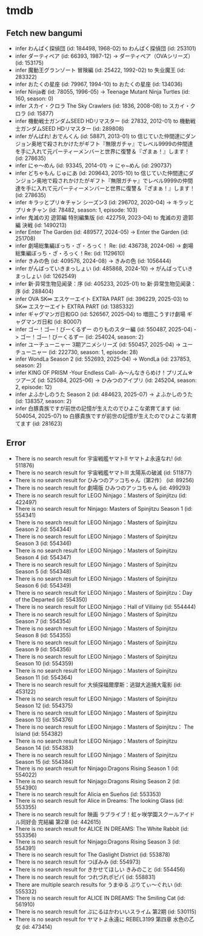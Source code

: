 # tmdb
## Fetch new bangumi
- infer わんぱく探偵団 (id: 184498, 1968-02) to わんぱく探偵団 (id: 253101)
- infer ダーティペア (id: 66393, 1987-12) -> ダーティペア（OVAシリーズ） (id: 153175)
- infer 魔動王グランゾート 冒険編 (id: 25422, 1992-02) to 失业魔王 (id: 283322)
- infer おたくの星座 (id: 79967, 1994-10) to おたくの星座 (id: 134036)
- infer Ninja者 (id: 78055, 1996-05) -> Teenage Mutant Ninja Turtles (id: 160, season: 0)
- infer スカイ・クロラ The Sky Crawlers (id: 1836, 2008-08) to スカイ・クロラ (id: 15877)
- infer 機動戦士ガンダムSEED HDリマスター (id: 27832, 2012-01) to 機動戦士ガンダムSEED HDリマスター (id: 289808)
- infer がんばれ! おでんくん (id: 58871, 2013-01) to 信じていた仲間達にダンジョン奥地で殺されかけたがギフト『無限ガチャ』でレベル9999の仲間達を手に入れて元パーティーメンバーと世界に復讐＆『ざまぁ！』します！ (id: 278635)
- infer にゃ～めん (id: 93345, 2014-01) -> にゃ~めん (id: 290737)
- infer どちゃもん じゅにあ (id: 209643, 2015-10) to 信じていた仲間達にダンジョン奥地で殺されかけたがギフト『無限ガチャ』でレベル9999の仲間達を手に入れて元パーティーメンバーと世界に復讐＆『ざまぁ！』します！ (id: 278635)
- infer キラッとプリ☆チャン シーズン3 (id: 296702, 2020-04) -> キラッとプリ☆チャン (id: 78482, season: 1, episode: 103)
- infer 鬼滅の刃 遊郭編 特別編集版 (id: 422759, 2023-04) to 鬼滅の刃 遊郭編 決戦 (id: 1490213)
- infer Enter The Garden (id: 489577, 2024-05) -> Enter the Garden (id: 251708)
- infer 劇場総集編ぼっち・ざ・ろっく！ Re: (id: 436738, 2024-06) -> 劇場総集編ぼっち・ざ・ろっく！Re: (id: 1129610)
- infer きみの色 (id: 409576, 2024-08) -> きみの色 (id: 1056444)
- infer がんばっていきまっしょい (id: 485868, 2024-10) -> がんばっていきまっしょい (id: 1262549)
- infer 新·异常生物见闻录：序 (id: 405233, 2025-01) to 新·异常生物见闻录：序 (id: 288404)
- infer OVA SK∞ エスケーエイト EXTRA PART (id: 396229, 2025-03) to SK∞ エスケーエイト EXTRA PART (id: 1385332)
- infer ギャグマンガ日和GO (id: 526567, 2025-04) to 増田こうすけ劇場 ギャグマンガ日和 (id: 80007)
- infer ゴー！ゴ―！びーくるずー のりものスター編 (id: 550487, 2025-04) -> ゴー！ゴ―！びーくるずー (id: 254024, season: 2)
- infer ユーチューニャー 3期アニメシリーズ (id: 550457, 2025-04) -> ユーチューニャー (id: 222730, season: 1, episode: 28)
- infer WondLa Season 2 (id: 552693, 2025-04) -> WondLa (id: 237853, season: 2)
- infer KING OF PRISM -Your Endless Call- み～んなきらめけ！プリズム☆ツアーズ (id: 525084, 2025-06) -> ひみつのアイプリ (id: 245204, season: 2, episode: 12)
- infer よふかしのうた Season 2 (id: 484623, 2025-07) -> よふかしのうた (id: 138357, season: 2)
- infer 白豚貴族ですが前世の記憶が生えたのでひよこな弟育てます (id: 504054, 2025-07) to 白豚貴族ですが前世の記憶が生えたのでひよこな弟育てます (id: 281623)
## Error
- There is no search result for 宇宙戦艦ヤマトII ヤマトよ永遠なれ! (id: 511876)
- There is no search result for 宇宙戦艦ヤマトIII 太陽系の破滅 (id: 511877)
- There is no search result for ひみつのアッコちゃん（第2作） (id: 89256)
- There is no search result for 劇場版 ひみつのアッコちゃん (id: 499293)
- There is no search result for LEGO Ninjago：Masters of Spinjitzu (id: 422497)
- There is no search result for Ninjago: Masters of Spinjitzu Season 1 (id: 554341)
- There is no search result for LEGO Ninjago：Masters of Spinjitzu Season 2 (id: 554344)
- There is no search result for LEGO Ninjago：Masters of Spinjitzu Season 3 (id: 554346)
- There is no search result for LEGO Ninjago：Masters of Spinjitzu Season 4 (id: 554347)
- There is no search result for LEGO Ninjago：Masters of Spinjitzu Season 5 (id: 554348)
- There is no search result for LEGO Ninjago：Masters of Spinjitzu Season 6 (id: 554349)
- There is no search result for LEGO Ninjago：Masters of Spinjitzu：Day of the Departed (id: 554350)
- There is no search result for LEGO Ninjago：Hall of Villainy (id: 554444)
- There is no search result for LEGO Ninjago：Masters of Spinjitzu Season 7 (id: 554354)
- There is no search result for LEGO Ninjago：Masters of Spinjitzu Season 8 (id: 554355)
- There is no search result for LEGO Ninjago：Masters of Spinjitzu Season 9 (id: 554356)
- There is no search result for LEGO Ninjago：Masters of Spinjitzu Season 10 (id: 554359)
- There is no search result for LEGO Ninjago：Masters of Spinjitzu Season 11 (id: 554364)
- There is no search result for 大偵探福爾摩斯：逃獄大追捕大電影 (id: 453122)
- There is no search result for LEGO Ninjago：Masters of Spinjitzu Season 12 (id: 554375)
- There is no search result for LEGO Ninjago：Masters of Spinjitzu Season 13 (id: 554376)
- There is no search result for LEGO Ninjago：Masters of Spinjitzu： The Island (id: 554382)
- There is no search result for LEGO Ninjago：Masters of Spinjitzu Season 14 (id: 554383)
- There is no search result for LEGO Ninjago：Masters of Spinjitzu Season 15 (id: 554384)
- There is no search result for Ninjago:Dragons Rising Season 1 (id: 554022)
- There is no search result for Ninjago:Dragons Rising Season 2 (id: 554390)
- There is no search result for Alicia en Sueños (id: 553353)
- There is no search result for Alice in Dreams: The looking Glass (id: 553355)
- There is no search result for 映画 ラブライブ！虹ヶ咲学園スクールアイドル同好会 完結編 第2章 (id: 442615)
- There is no search result for ALICE IN DREAMS: The White Rabbit (id: 553356)
- There is no search result for Ninjago:Dragons Rising Season 3 (id: 554391)
- There is no search result for The Gaslight District (id: 553878)
- There is no search result for つぼみみ (id: 554973)
- There is no search result for きかせてほしい きみのこと (id: 554456)
- There is no search result for つれづれポピパ (id: 558831)
- There are multiple search results for うまゆる ぷりてぃ～ぐれい (id: 555332)
- There is no search result for ALICE IN DREAMS: The Smiling Cat (id: 561910)
- There is no search result for ぷにるはかわいいスライム 第2期 (id: 530115)
- There is no search result for ヤマトよ永遠に REBEL3199 第四章 水色の乙女 (id: 473414)
